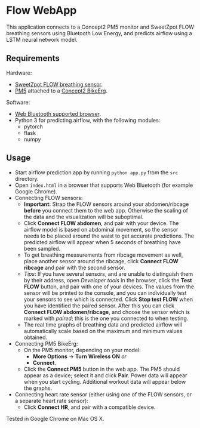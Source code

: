 # Flow WebApp

This application connects to a Concept2 PM5 monitor and SweetZpot FLOW breathing
sensors using Bluetooth Low Energy, and predicts airflow using a LSTM neural
network model. 

## Requirements

Hardware:

* [SweetZpot FLOW breathing sensor](https://www.sweetzpot.com/flow).
* [PM5](https://www.concept2.com/indoor-rowers/performance-monitors) attached to a [Concept2 BikeErg](https://www.concept2.com).

Software:

* [Web Bluetooth supported browser](https://caniuse.com/#feat=web-bluetooth).
* Python 3 for predicting airflow, with the following modules:
    - pytorch
    - flask
    - numpy



## Usage

* Start airflow prediction app by running `python app.py` from the `src`
  directory.
* Open `index.html` in a browser that supports Web Bluetooth (for example Google
  Chrome).
* Connecting FLOW sensors:
    * **Important:** Strap the FLOW sensors around your abdomen/ribcage **before**
      you connect them to the web app. Otherwise the scaling of the data and the
      visualization will be suboptimal.
    * Click **Connect FLOW abdomen**, and pair with your device. The airflow
      model is based on abdominal movement, so the sensor needs to be placed
      around the waist to get accurate predictions. The predicted airflow will
      appear when 5 seconds of breathing have been sampled.
    * To get breathing measurements from ribcage movement as well, place another
      sensor around the ribcage, click **Connect FLOW ribcage** and pair with the
      second sensor.
    - *Tips*: If you have several sensors, and are unable to distinguish them by their
      address, open *Developer tools* in the browser, click the **Test FLOW**
      button, and pair with one of your devices. The values from the sensor will
      be printed to the console, and you can individually test your sensors to
      see which is connected. Click **Stop test FLOW** when you have identified
      the paired sensor. After this you can click **Connect FLOW
      abdomen/ribcage**, and choose the sensor which is marked with *paired*;
      this is the one you connected to when testing.
    - The real time graphs of breathing data and predicted airflow will
      automatically scale based on the maximum and minimum values obtained.
* Connecting PM5 BikeErg:
    * On the PM5 monitor, depending on your model: 
        - **More Options**  -> **Turn Wireless ON** *or*
        - **Connect**.
    * Click the **Connect PM5** button in the web app. The PM5 should appear as
      a device; select it and click **Pair**. Power data will appear when you start
      cycling. Additional workout data will appear below the graphs.
* Connecting heart rate sensor (either using one of the FLOW sensors, or a
  separate heart rate sensor): 
  * Click **Connect HR**, and pair with a compatible device.



Tested in Google Chrome on Mac OS X.
